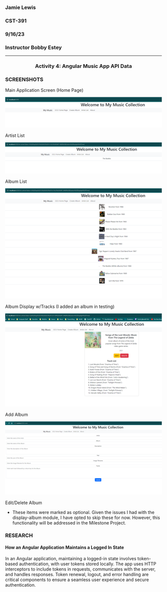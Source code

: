 ### Jamie Lewis
### CST-391
### 9/16/23
### Instructor Bobby Estey

---

<div style="text-align:center;"><h3>Activity 4: Angular Music App API Data</h3></div>

### SCREENSHOTS

Main Application Screen (Home Page)

![Home Page](activityScreenshots/main%20page.png)

Artist List

![Artist List](activityScreenshots/artist%20list.png)

Album List

![Album List](activityScreenshots/album%20list.png)

Album Display w/Tracks (I added an album in testing)

![Album Display](activityScreenshots/display%20album%20with%20tracks.png)

Add Album

![Add Album](activityScreenshots/add%20album.png)

Edit/Delete Album

- These items were marked as optional. Given the issues I had with the display-album module, I have opted to skip these for now. However, this functionality will be addressed in the Milestone Project.

### RESEARCH

#### How an Angular Application Maintains a Logged In State

In an Angular application, maintaining a logged-in state involves token-based authentication, with user tokens stored locally. The app uses HTTP interceptors to include tokens in requests, communicates with the server, and handles responses. Token renewal, logout, and error handling are critical components to ensure a seamless user experience and secure authentication.